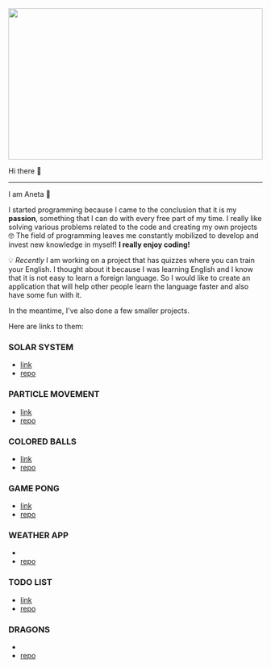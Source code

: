 <img src="https://user-images.githubusercontent.com/58802893/229369851-febece0b-35fa-4ca7-b1e8-216fe5edd296.jpg" width="100%" height="300" />
 
Hi there 👋
___

I am Aneta 🦋 

I started programming because I came to the conclusion that it is my **passion**, something that I can do with every free part of my time. I really like solving various problems related to the code and creating my own projects 🤓 The field of programming leaves me constantly mobilized to develop and invest new knowledge in myself! **I really enjoy coding!** 

💡 *Recently* I am working on a project that has quizzes where you can train your English. I thought about it because I was learning English and I know that it is not easy to learn a foreign language. So I would like to create an application that will help other people learn the language faster and also have some fun with it.

In the meantime, I've also done a few smaller projects. 

Here are links to them:

### SOLAR SYSTEM
* [link](https://solar-system-butterfly-123.netlify.app/)
* [repo](https://github.com/butterfly-123/solar-system)

### PARTICLE MOVEMENT
* [link](https://particle-movement-batterfly-123.netlify.app/)
* [repo](https://github.com/butterfly-123/particle-movement)

### COLORED BALLS
* [link](https://colored-balls-batterfly-123.netlify.app/)
* [repo](https://github.com/butterfly-123/colored-balls)

### GAME PONG
* [link](https://game-pong-batterfly-123.netlify.app/)
* [repo](https://github.com/butterfly-123/game-pong)

### WEATHER APP
* 
* [repo](https://github.com/butterfly-123/weather-app)

### TODO LIST
* [link](https://to-do-butterfly-123.netlify.app)
* [repo](https://github.com/butterfly-123/to-do-list)

### DRAGONS
* 
* [repo](https://github.com/butterfly-123/dragons)

<!--
**butterfly-123/butterfly-123** is a ✨ _special_ ✨ repository because its `README.md` (this file) appears on your GitHub profile.

Here are some ideas to get you started:

- 🔭 I’m currently working on ...
- 🌱 I’m currently learning ...
- 👯 I’m looking to collaborate on ...
- 🤔 I’m looking for help with ...
- 💬 Ask me about ...
- 📫 How to reach me: ...
- 😄 Pronouns: ...
- ⚡ Fun fact: ...
-->
